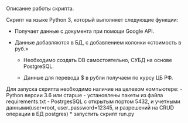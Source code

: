 Описание работы скрипта.

Скрипт на языке Python 3, который выполняет следующие функции:

- Получает данные с документа при помощи Google API.
- Данные добавляются в БД, с добавлением колонки «стоимость в руб.»
    
    + Необходимо создать DB самостоятельно, СУБД на основе PostgreSQL.
    
    + Данные для перевода $ в рубли получаем по курсу ЦБ РФ.
    
Для запуска скрипта необходимо наличие на целевом компьютере:
    - Python версии 3.6 или старше
    - установлены пакеты из файла requirements.txt
    - PostrgesSQL с открытым портом 5432, и учетными данными(user=root, user_password=12345, и разрешений на CRUD операции в БД postgres)
    * запустить скрипт run.py
